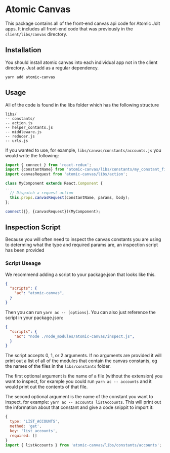 # Atomic Canvas
This package contains all of the front-end canvas api code for Atomic Jolt apps. It includes all front-end code that was previously in the `client/libs/canvas` directory.

## Installation
You should install atomic canvas into each individual app not in the client directory. Just add as a regular dependency.

`yarn add atomic-canvas`

## Usage
All of the code is found in the libs folder which has the following structure
```
libs/
-- constants/
-- action.js
-- helper_contants.js
-- middleware.js
-- reducer.js
-- urls.js
```
If you wanted to use, for example, `libs/canvas/constants/accounts.js` you would write the following:
```Javascript
import { connect } from 'react-redux'; 
import {constantName} from 'atomic-canvas/libs/constants/my_constant_file.js';
import canvasRequest from 'atomic-canvas/libs/action';

class MyComponent extends React.Component {
...
  // Dispatch a request action
  this.props.canvasRequest(constantName, params, body);
};

connect({}, {canvasRequest})(MyComponent);
```
## Inspection Script
Because you will often need to inspect the canvas constants you are using to determing what the type and required params are, an inspection script has been provided

### Script Useage
We recommend adding a script to your package.json that looks like this.
```JSON
{
  "scripts": {
    "ac": "atomic-canvas",
  }
}
```

Then you can run `yarn ac -- [options]`. You can also just reference the script in your package.json:
```JSON
{
  "scripts": {
    "ac": "node ./node_modules/atomic-canvas/inspect.js",
  }
}
```
The script accepts 0, 1, or 2 arguments. If no arguments are provided it will print out a list of all of the modules that contain the canvas constants, eg the names of the files in the `libs/constants` folder.

The first optional argument is the name of a file (without the extension) you want to inspect, for example you could run `yarn ac -- accounts` and it would print out the contents of that file.

The second optional argument is the name of the constant you want to inspect, for example: `yarn ac -- accounts listAccounts`. This will print out the information about that constant and give a code snippit to import it:

```Javascript
{
  type: 'LIST_ACCOUNTS',
  method: 'get',
  key: 'list_accounts',
  required: []
}
import { listAccounts } from 'atomic-canvas/libs/constants/accounts';
```


